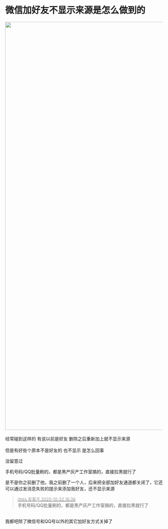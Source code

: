# 微信加好友不显示来源是怎么做到的


<img id="aimg_qQmvk" onclick="zoom(this, this.src, 0, 0, 0)" class="zoom" width="600" height="1300" src="https://s3.jpg.cm/2020/10/22/N1dIw.jpg" onmouseover="img_onmouseoverfunc(this)" onclick="zoom(this)" style="cursor:pointer" border="0" alt="" /><br />
<br />
经常碰到这样的 有说以前是好友 删除之后重新加上就不显示来源<br />
<br />
但是有好些个原本不是好友的 也不显示 是怎么回事

没留意过　

手机号码/QQ批量刷的，都是黑产灰产工作室搞的，直接拉黑就行了

是不是你之前删了他，我之前删了一个人，后来把全部加好友通道都关闭了，它还可以通过发消息失败的提示来添加我好友，还不显示来源

<div class="quote"><blockquote><font size="2"><a href="https://www.hostloc.com/forum.php?mod=redirect&amp;goto=findpost&amp;pid=9336572&amp;ptid=757206" target="_blank"><font color="#999999">imes 发表于 2020-10-22 16:36</font></a></font><br />
手机号码/QQ批量刷的，都是黑产灰产工作室搞的，直接拉黑就行了</blockquote></div><br />
我都吧除了微信号和QQ号以外的其它加好友方式关掉了
